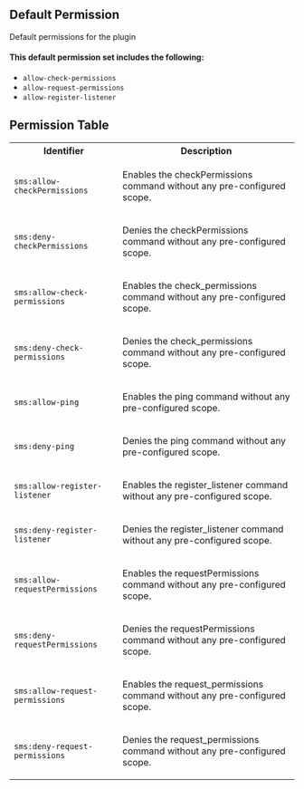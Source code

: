 ## Default Permission

Default permissions for the plugin

#### This default permission set includes the following:

- `allow-check-permissions`
- `allow-request-permissions`
- `allow-register-listener`

## Permission Table

<table>
<tr>
<th>Identifier</th>
<th>Description</th>
</tr>


<tr>
<td>

`sms:allow-checkPermissions`

</td>
<td>

Enables the checkPermissions command without any pre-configured scope.

</td>
</tr>

<tr>
<td>

`sms:deny-checkPermissions`

</td>
<td>

Denies the checkPermissions command without any pre-configured scope.

</td>
</tr>

<tr>
<td>

`sms:allow-check-permissions`

</td>
<td>

Enables the check_permissions command without any pre-configured scope.

</td>
</tr>

<tr>
<td>

`sms:deny-check-permissions`

</td>
<td>

Denies the check_permissions command without any pre-configured scope.

</td>
</tr>

<tr>
<td>

`sms:allow-ping`

</td>
<td>

Enables the ping command without any pre-configured scope.

</td>
</tr>

<tr>
<td>

`sms:deny-ping`

</td>
<td>

Denies the ping command without any pre-configured scope.

</td>
</tr>

<tr>
<td>

`sms:allow-register-listener`

</td>
<td>

Enables the register_listener command without any pre-configured scope.

</td>
</tr>

<tr>
<td>

`sms:deny-register-listener`

</td>
<td>

Denies the register_listener command without any pre-configured scope.

</td>
</tr>

<tr>
<td>

`sms:allow-requestPermissions`

</td>
<td>

Enables the requestPermissions command without any pre-configured scope.

</td>
</tr>

<tr>
<td>

`sms:deny-requestPermissions`

</td>
<td>

Denies the requestPermissions command without any pre-configured scope.

</td>
</tr>

<tr>
<td>

`sms:allow-request-permissions`

</td>
<td>

Enables the request_permissions command without any pre-configured scope.

</td>
</tr>

<tr>
<td>

`sms:deny-request-permissions`

</td>
<td>

Denies the request_permissions command without any pre-configured scope.

</td>
</tr>
</table>
